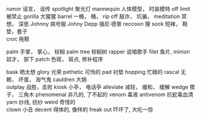 rumor 谣言， 谣传 
spotlight 聚光灯 
mannequin 人体模型， 时装模特
off limit 被禁止
gorilla 大猩猩 
barrel 一桶， 桶， 
rip off  敲诈， 坑骗， 
meditation 冥想， 深思 
Johnny 病号服 
Johny Depp 强尼·德普 
reccoon 狸 
sock 短袜， 鞋垫，套子   
croc 拖鞋  

palm  手掌， 掌心， 棕榈
palm tree 棕榈树 
rapper 说唱歌手 
filet 鱼片, 
minion 奴才， 部下 
patch 色斑， 斑点,   修补程序 

bask 晒太想 
glory 光荣 
pethetic 可怜的 
pad 衬垫 
hopping 忙碌的 
rascal  无赖， 坏蛋， 淘气鬼 
cauldren 大锅  
outplay  战胜，击败 
kiosk 小亭， 电话亭 
alleviate 减轻， 缓和， 缓解 
wedge 楔子， 三角木 
phenomenal 非凡的, 了不起的
venom 毒液
antivenom 抗蛇毒血清
yarn 纱线, 纺纱 
weird 奇怪的  
clown 小丑
decent 得体的, 像样的 
freak out 吓坏了, 大吃一惊 
